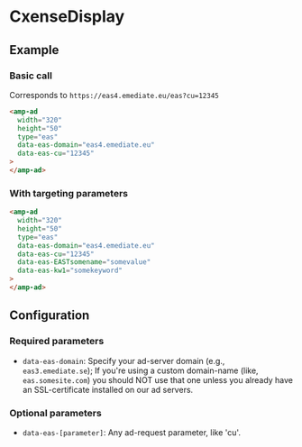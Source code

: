<!---
Copyright 2017 The AMP HTML Authors. All Rights Reserved.

Licensed under the Apache License, Version 2.0 (the "License");
you may not use this file except in compliance with the License.
You may obtain a copy of the License at

      http://www.apache.org/licenses/LICENSE-2.0

Unless required by applicable law or agreed to in writing, software
distributed under the License is distributed on an "AS-IS" BASIS,
WITHOUT WARRANTIES OR CONDITIONS OF ANY KIND, either express or implied.
See the License for the specific language governing permissions and
limitations under the License.
-->

# CxenseDisplay

## Example

### Basic call

Corresponds to `https://eas4.emediate.eu/eas?cu=12345`

```html
<amp-ad
  width="320"
  height="50"
  type="eas"
  data-eas-domain="eas4.emediate.eu"
  data-eas-cu="12345"
>
</amp-ad>
```

### With targeting parameters

```html
<amp-ad
  width="320"
  height="50"
  type="eas"
  data-eas-domain="eas4.emediate.eu"
  data-eas-cu="12345"
  data-eas-EASTsomename="somevalue"
  data-eas-kw1="somekeyword"
>
</amp-ad>
```

## Configuration

### Required parameters

- `data-eas-domain`: Specify your ad-server domain (e.g., `eas3.emediate.se`);
  If you're using a custom domain-name (like, `eas.somesite.com`) you should NOT
  use that one unless you already have an SSL-certificate installed on our ad
  servers.

### Optional parameters

- `data-eas-[parameter]`: Any ad-request parameter, like 'cu'.
